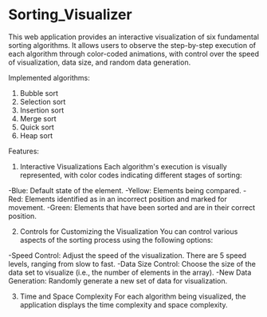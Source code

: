 # Sorting_Visualizer

This web application provides an interactive visualization of six fundamental sorting algorithms. It allows users to observe the step-by-step execution of each algorithm through color-coded animations, with control over the speed of visualization, data size, and random data generation.

Implemented algorithms:
1) Bubble sort
2) Selection sort
3) Insertion sort
4) Merge sort
5) Quick sort
6) Heap sort

Features:
1. Interactive Visualizations
Each algorithm's execution is visually represented, with color codes indicating different stages of sorting:

-Blue: Default state of the element.
-Yellow: Elements being compared.
-Red: Elements identified as in an incorrect position and marked for movement.
-Green: Elements that have been sorted and are in their correct position.

2. Controls for Customizing the Visualization
You can control various aspects of the sorting process using the following options:

-Speed Control: Adjust the speed of the visualization. There are 5 speed levels, ranging from slow to fast.
-Data Size Control: Choose the size of the data set to visualize (i.e., the number of elements in the array).
-New Data Generation: Randomly generate a new set of data for visualization.

3. Time and Space Complexity
For each algorithm being visualized, the application displays the time complexity and space complexity.


